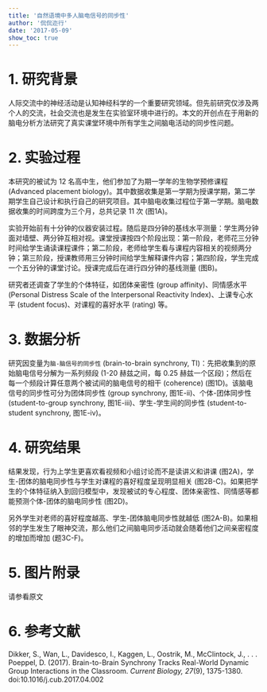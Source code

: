 ```yaml
---
title: '自然语境中多人脑电信号的同步性'
author: '侃侃迩行'
date: '2017-05-09'
show_toc: true
---
```

# 1. 研究背景

人际交流中的神经活动是认知神经科学的一个重要研究领域。但先前研究仅涉及两个人的交流，社会交流也是发生在实验室环境中进行的。本文的开创点在于用新的脑电分析方法研究了真实课堂环境中所有学生之间脑电活动的同步性问题。

# 2. 实验过程

本研究的被试为 12 名高中生，他们参加了为期一学年的生物学预修课程 (Advanced placement biology)。其中数据收集是第一学期为授课学期，第二学期学生自己设计和执行自己的研究项目。其中脑电收集过程位于第一学期。脑电数据收集的时间跨度为三个月，总共记录 11 次 (图1A)。

实验开始前有十分钟的仪器安装过程。随后是四分钟的基线水平测量：学生两分钟面对墙壁、两分钟互相对视。课堂授课按四个阶段出现：第一阶段，老师花三分钟时间给学生诵读课程课件；第二阶段，老师给学生看与课程内容相关的视频两分钟；第三阶段，授课教师用三分钟时间给学生解释课件内容；第四阶段，学生完成一个五分钟的课堂讨论。授课完成后在进行四分钟的基线测量 (图B)。

研究者还调查了学生的个体特征，如团体亲密性 (group affinity)、同情感水平 (Personal Distress Scale of the Interpersonal Reactivity Index)、上课专心水平 (student focus)、对课程的喜好水平 (rating) 等。

# 3. 数据分析

研究因变量为`脑-脑信号的同步性` (brain-to-brain synchrony, TI)：先把收集到的原始脑电信号分解为一系列频段 (1-20 赫兹之间，每 0.25 赫兹一个区段)；然后在每一个频段计算任意两个被试间的脑电信号的相干 (coherence) (图1D)。该脑电信号的同步性可分为团体同步性 (group synchrony, 图1E-ii)、个体-团体同步性 (student-to-group synchrony, 图1E-iii)、学生-学生间的同步性 (student-to-student synchrony, 图1E-iv)。

# 4. 研究结果

结果发现，行为上学生更喜欢看视频和小组讨论而不是读讲义和讲课 (图2A)，学生-团体的脑电同步性与学生对课程的喜好程度呈现明显相关 (图2B-C)。如果把学生的个体特征纳入到回归模型中，发现被试的专心程度、团体亲密性、同情感等都能预测个体-团体的脑电同步性 (图2D)。

另外学生对老师的喜好程度越高、学生-团体脑电同步性就越低 (图2A-B)。如果相邻的学生发生了眼神交流，那么他们之间脑电同步活动就会随着他们之间亲密程度的增加而增加 (题3C-F)。

# 5. 图片附录

请参看原文

# 6. 参考文献

Dikker, S., Wan, L., Davidesco, I., Kaggen, L., Oostrik, M., McClintock, J., . . . Poeppel, D. (2017). Brain-to-Brain Synchrony Tracks Real-World Dynamic Group Interactions in the Classroom. *Current Biology, 27*(9), 1375-1380. doi:10.1016/j.cub.2017.04.002
